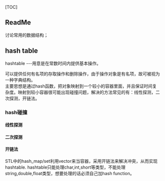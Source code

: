 [TOC]



## ReadMe

讨论常用的数据结构；



## hash table

hashtable ---用意是在常数时间内提供基本操作。

可以提供任何有名项的存取操作和删除操作，由于操作对象是有名项，故可被视为一种字典结构。  
主要思想是通过hash函数，把对象映射到一个较小的容器里面，并且保证时间复杂度。映射到较小容器很可能出现碰撞问题，解决的方法常见的有：线性探测，二次探测，开链法。





### hash碰撞

#### 线性探测

#### 二次探测

#### 开链法

STL中的hash_map/set利用vector来当容器，采用开链法来解决冲突，从而实现hashtable.
hashtable只能处理char,int,short等类型，不能处理string,double,float类型，想要处理的话必须自己加hash function。



